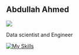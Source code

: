 ## Abdullah Ahmed 
![]([https://github.com/abdulahmd/]([https://i.redd.it/egps5jcvdblb1.gif](https://wallpapercave.com/wp/wp11704456.gif)))

Data scientist and Engineer

[![My Skills](https://skillicons.dev/icons?i=anaconda,androidstudio,apple,azure,blender,cs,css,discord,dart,docker,dotnet,flutter,github,gitlab,godot,html,java,js,linkedin,linux,lua,matlab,mongodb,netlify,nodejs,npm,opencv,pytorch,sklearn,swift,tensorflow,ts,unity,vscode&perline=12)](https://skillicons.dev)


